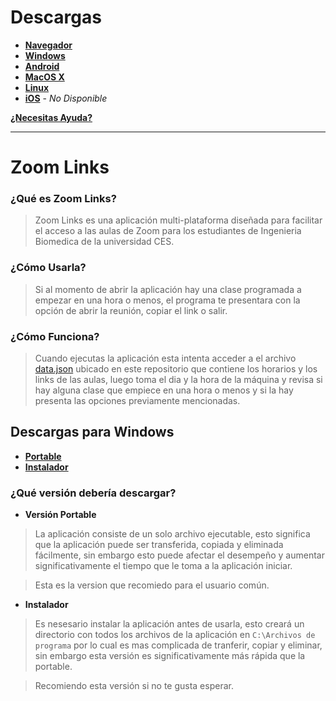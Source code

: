 # Descargas
+ [**Navegador**](https://shernandezz.github.io/)
+ [**Windows**](https://github.com/shernandezz/zoom-links#descargas-para-windows)
+ [**Android**](https://github.com/shernandezz/zoom-links/raw/master/source/versions/android/Zoom%20Links.apk)
+ [**MacOS X**](https://github.com/shernandezz/zoom-links/raw/master/Versions/MacOS/Zoom%20Links.app.zip)
+ [**Linux**](https://github.com/shernandezz/zoom-links/raw/master/source/versions/linux/Zoom%20Links.AppImage)
+ [**iOS**](/HELP.md#ayuda-para-ios) - _No Disponible_

[**¿Necesitas Ayuda?**](/HELP.md#ayuda)

***

# Zoom Links
### ¿Qué es Zoom Links?
> Zoom Links es una aplicación multi-plataforma diseñada para facilitar el acceso a las aulas de Zoom para los estudiantes de Ingenieria Biomedica de la universidad CES.
### ¿Cómo Usarla?
> Si al momento de abrir la aplicación hay una clase programada a empezar en una hora o menos, el programa te presentara con la opción de abrir la reunión, copiar el link o salir.
### ¿Cómo Funciona?
> Cuando ejecutas la aplicación esta intenta acceder a el archivo [data.json](/JSON%20files/data.json) ubicado en este repositorio que contiene los horarios y los links de las aulas, luego toma el dia y la hora de la máquina y revisa si hay alguna clase que empiece en una hora o menos y si la hay presenta las opciones previamente mencionadas.

## Descargas para Windows
+ [**Portable**](https://github.com/shernandezz/zoom-links/raw/master/source/versions/windows/portable/Zoom%20Links.exe)
+ [**Instalador**](https://github.com/shernandezz/zoom-links/raw/master/source/versions/windows/installer/Zoom%20Links.exe)

### ¿Qué versión debería descargar?
+ **Versión Portable**
> La aplicación consiste de un solo archivo ejecutable, esto significa que la aplicación puede ser transferida, copiada y eliminada fácilmente, sin embargo esto puede afectar el desempeño y aumentar significativamente el tiempo que le toma a la aplicación iniciar.

> Esta es la version que recomiedo para el usuario común.

+ **Instalador**
> Es nesesario instalar la aplicación antes de usarla, esto creará un directorio con todos los archivos de la aplicación en `C:\Archivos de programa` por lo cual es mas complicada de tranferir, copiar y eliminar, sin embargo esta versión es significativamente más rápida que la portable.

> Recomiendo esta versión si no te gusta esperar.